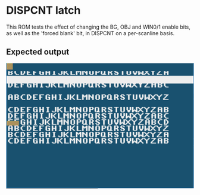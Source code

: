 # DISPCNT latch

This ROM tests the effect of changing the BG, OBJ and WIN0/1 enable bits, as well as the 'forced blank' bit, in DISPCNT
on a per-scanline basis.

## Expected output

![expected](expected.png)